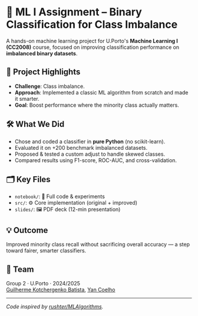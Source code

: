 # 🧠 ML I Assignment – Binary Classification for Class Imbalance

A hands-on machine learning project for U.Porto's **Machine Learning I (CC2008)** course, focused on improving classification performance on **imbalanced binary datasets**.

## 🚀 Project Highlights

- **Challenge**: Class imbalance.
- **Approach**: Implemented a classic ML algorithm from scratch and made it smarter.
- **Goal**: Boost performance where the minority class actually matters.

## 🛠️ What We Did

- Chose and coded a classifier in **pure Python** (no scikit-learn).
- Evaluated it on +200 benchmark imbalanced datasets.
- Proposed & tested a custom adjust to handle skewed classes.
- Compared results using F1-score, ROC-AUC, and cross-validation.

## 🗂️ Key Files

- `notebook/`: 📓 Full code & experiments
- `src/`: ⚙️ Core implementation (original + improved)
- `slides/`: 🖼️ PDF deck (12-min presentation)

## 💡 Outcome

Improved minority class recall without sacrificing overall accuracy — a step toward fairer, smarter classifiers.

## 👥 Team

Group 2 · U.Porto · 2024/2025  
[Guilherme Kotchergenko Batista](https://github.com/GuilhermeKotchergenko), [Yan Coelho]()

---

*Code inspired by [rushter/MLAlgorithms](https://github.com/rushter/MLAlgorithms).*
